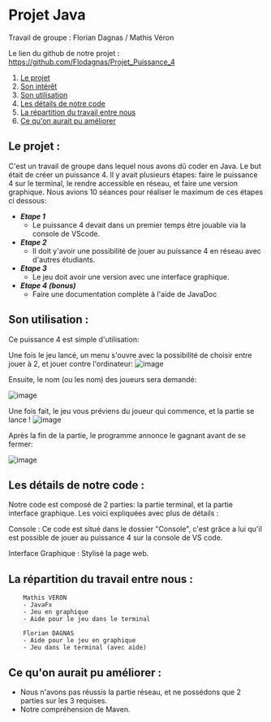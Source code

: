 # Projet Java


Travail de groupe :  Florian Dagnas / Mathis Véron

Le lien du github de notre projet : https://github.com/Flodagnas/Projet_Puissance_4


1) [Le projet](#projet)
2) [Son intérêt](#interet)
3) [Son utilisation](#utilisation)
4) [Les détails de notre code](#detail)
5) [La répartition du travail entre nous](#reparti)
6) [Ce qu'on aurait pu améliorer](#ameliorer)


## Le projet : <a id="projet"></a>


C'est un travail de groupe dans lequel nous avons dû coder en Java. Le but était de créer un puissance 4. Il y avait plusieurs étapes: faire le puissance 4 sur le terminal, le rendre accessible en réseau, et faire une version graphique. Nous avions 10 séances pour réaliser le maximum de ces étapes ci dessous:

- ***Etape 1***   
    - Le puissance 4 devait dans un premier temps être jouable via la console de VScode.
- ***Etape 2***
    - Il doit y'avoir une possibilité de jouer au puissance 4 en réseau avec d'autres étudiants.
- ***Etape 3***
    - Le jeu doit avoir une version avec une interface graphique.
- ***Etape 4 (bonus)***
    - Faire une documentation complète à l'aide de JavaDoc


## Son utilisation : <a id="utilisation"></a>


Ce puissance 4 est simple d'utilisation:

Une fois le jeu lancé, un menu s'ouvre avec la possibilité de choisir entre jouer à 2, et jouer contre l'ordinateur:
![image](https://cdn.discordapp.com/attachments/408320873876160522/897937771287687178/unknown.png)

Ensuite, le nom (ou les nom) des joueurs sera demandé:

![image](https://cdn.discordapp.com/attachments/408320873876160522/897938099059949618/unknown.png)

Une fois fait, le jeu vous préviens du joueur qui commence, et la partie se lance !
![image](https://cdn.discordapp.com/attachments/408320873876160522/897938476484415539/unknown.png)

Après la fin de la partie, le programme annonce le gagnant avant de se fermer:

![image](https://cdn.discordapp.com/attachments/408320873876160522/897938591513206834/unknown.png)


## Les détails de notre code : <a id="detail"></a>

Notre code est composé de 2 parties: la partie terminal, et la partie interface graphique. Les voici expliquées avec plus de détails :

Console : Ce code est situé dans le dossier "Console", c'est grâce a lui qu'il est possible de jouer au puissance 4 sur la console de VS code. 

Interface Graphique : Stylisé la page web.


## La répartition du travail entre nous : <a id="reparti"></a>

```
    Mathis VERON
    - JavaFx
    - Jeu en graphique
    - Aide pour le jeu dans le terminal
```

```
    Florian DAGNAS
    - Aide pour le jeu en graphique
    - Jeu dans le terminal (avec aide)
```

## Ce qu'on aurait pu améliorer : <a id="ameliorer"></a>

* Nous n'avons pas réussis la partie réseau, et ne possédons que 2 parties sur les 3 requises.
* Notre compréhension de Maven.
